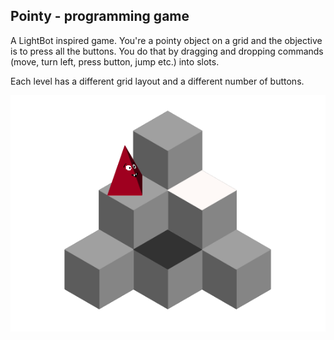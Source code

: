 ## Pointy - programming game

A LightBot inspired game. You're a pointy object on a grid and the objective is to press all the buttons. You do that by dragging and dropping commands (move, turn left, press button, jump etc.) into slots.

Each level has a different grid layout and a different number of buttons.

![Pointy](./images/pointy-with-face.png)
